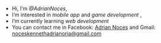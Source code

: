 - Hi, I’m _@AdrianNoces_,
- I’m interested in _mobile app_ and _game development_ ,
- I’m currently learning _web development_
- You can contact me in Facebook: [Adrian Noces](https://www.facebook.com/adriannotforyou) and Gmail: noceskennethadrianoria@gmail.com
